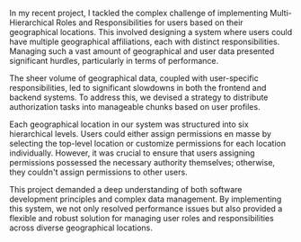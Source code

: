 In my recent project, I tackled the complex challenge of implementing Multi-Hierarchical Roles and Responsibilities for users based on their geographical locations. This involved designing a system where users could have multiple geographical affiliations, each with distinct responsibilities. Managing such a vast amount of geographical and user data presented significant hurdles, particularly in terms of performance.

The sheer volume of geographical data, coupled with user-specific responsibilities, led to significant slowdowns in both the frontend and backend systems. To address this, we devised a strategy to distribute authorization tasks into manageable chunks based on user profiles.

Each geographical location in our system was structured into six hierarchical levels. Users could either assign permissions en masse by selecting the top-level location or customize permissions for each location individually. However, it was crucial to ensure that users assigning permissions possessed the necessary authority themselves; otherwise, they couldn't assign permissions to other users.

This project demanded a deep understanding of both software development principles and complex data management. By implementing this system, we not only resolved performance issues but also provided a flexible and robust solution for managing user roles and responsibilities across diverse geographical locations.
